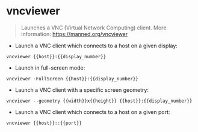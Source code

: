 # vncviewer

> Launches a VNC (Virtual Network Computing) client.
> More information: <https://manned.org/vncviewer>

- Launch a VNC client which connects to a host on a given display:

`vncviewer {{host}}:{{display_number}}`

- Launch in full-screen mode:

`vncviewer -FullScreen {{host}}:{{display_number}}`

- Launch a VNC client with a specific screen geometry:

`vncviewer --geometry {{width}}x{{height}} {{host}}:{{display_number}}`

- Launch a VNC client which connects to a host on a given port:

`vncviewer {{host}}::{{port}}`

